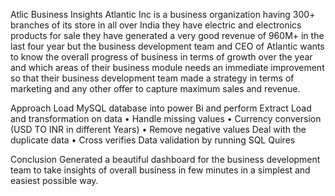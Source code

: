 Atlic Business Insights
Atlantic Inc is a business organization having 300+ branches of its store in all over India they have electric and electronics products for sale they have generated a very good revenue of 960M+ in the last four year but the business development team and CEO of Atlantic wants to know the overall progress of business in terms of growth over the year and which areas of their business module needs an immediate improvement so that their business development team made a strategy in terms of marketing and any other offer to capture maximum sales and revenue.

Approach
Load MySQL database into power Bi and perform Extract Load and transformation on data 
•	Handle missing values
•	Currency conversion (USD TO INR in different Years)
•	Remove negative values Deal with the duplicate data
•	Cross verifies Data validation by running SQL Quires

Conclusion
Generated a beautiful dashboard for the business development team to take insights of overall business in few minutes in a simplest and easiest possible way.
